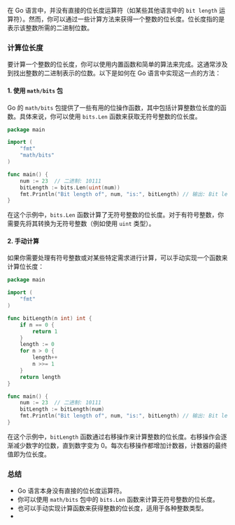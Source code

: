 在 Go 语言中，并没有直接的位长度运算符（如某些其他语言中的 `bit length` 运算符）。然而，你可以通过一些计算方法来获得一个整数的位长度。位长度指的是表示该整数所需的二进制位数。

### 计算位长度

要计算一个整数的位长度，你可以使用内置函数和简单的算法来完成。这通常涉及到找出整数的二进制表示的位数。以下是如何在 Go 语言中实现这一点的方法：

#### 1. 使用 `math/bits` 包

Go 的 `math/bits` 包提供了一些有用的位操作函数，其中包括计算整数位长度的函数。具体来说，你可以使用 `bits.Len` 函数来获取无符号整数的位长度。

```go
package main

import (
    "fmt"
    "math/bits"
)

func main() {
    num := 23  // 二进制: 10111
    bitLength := bits.Len(uint(num))
    fmt.Println("Bit length of", num, "is:", bitLength) // 输出: Bit length of 23 is: 5
}
```

在这个示例中，`bits.Len` 函数计算了无符号整数的位长度。对于有符号整数，你需要先将其转换为无符号整数（例如使用 `uint` 类型）。

#### 2. 手动计算

如果你需要处理有符号整数或对某些特定需求进行计算，可以手动实现一个函数来计算位长度：

```go
package main

import (
    "fmt"
)

func bitLength(n int) int {
    if n == 0 {
        return 1
    }
    length := 0
    for n > 0 {
        length++
        n >>= 1
    }
    return length
}

func main() {
    num := 23  // 二进制: 10111
    bitLength := bitLength(num)
    fmt.Println("Bit length of", num, "is:", bitLength) // 输出: Bit length of 23 is: 5
}
```

在这个示例中，`bitLength` 函数通过右移操作来计算整数的位长度。右移操作会逐渐减少数字的位数，直到数字变为 0。每次右移操作都增加计数器，计数器的最终值即为位长度。

### 总结

- Go 语言本身没有直接的位长度运算符。
- 你可以使用 `math/bits` 包中的 `bits.Len` 函数来计算无符号整数的位长度。
- 也可以手动实现计算函数来获得整数的位长度，适用于各种整数类型。
- 